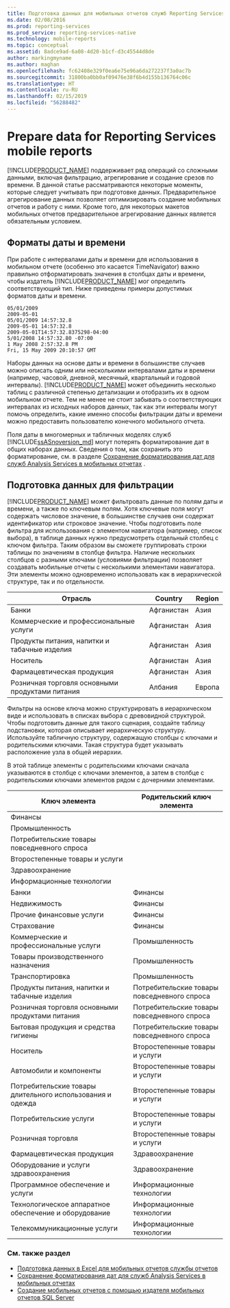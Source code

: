 ```yaml
---
title: Подготовка данных для мобильных отчетов служб Reporting Services | Документы Майкрософт
ms.date: 02/08/2016
ms.prod: reporting-services
ms.prod_service: reporting-services-native
ms.technology: mobile-reports
ms.topic: conceptual
ms.assetid: 8adce9ad-6a08-4d20-b1cf-d3c45544d8de
author: markingmyname
ms.author: maghan
ms.openlocfilehash: fc62408e329f0ea6e75e96a6da272237f3a0ac7b
ms.sourcegitcommit: 31800ba0bb0af09476e38f6b4d155b136764c06c
ms.translationtype: HT
ms.contentlocale: ru-RU
ms.lasthandoff: 02/15/2019
ms.locfileid: "56288482"
---
```

# <a name="prepare-data-for-reporting-services-mobile-reports"></a>Prepare data for Reporting Services mobile reports
  
[!INCLUDE[PRODUCT_NAME](../../includes/ss-mobilereptpub-long.md)] поддерживает ряд операций со сложными данными, включая фильтрацию, агрегирование и создание срезов по времени. В данной статье рассматриваются некоторые моменты, которые следует учитывать при подготовке данных. Предварительное агрегирование данных позволяет оптимизировать создание мобильных отчетов и работу с ними. Кроме того, для некоторых макетов мобильных отчетов предварительное агрегирование данных является обязательным условием.   
  
## <a name="date-and-time-formats"></a>Форматы даты и времени 
При работе с интервалами даты и времени для использования в мобильном отчете (особенно это касается TimeNavigator) важно правильно отформатировать значения в столбцах даты и времени, чтобы издатель [!INCLUDE[PRODUCT_NAME](../../includes/ss-mobilereptpub-short.md)] мог определить соответствующий тип. Ниже приведены примеры допустимых форматов даты и времени.  
  
    05/01/2009    
    2009-05-01    
    05/01/2009 14:57:32.8    
    2009-05-01 14:57:32.8    
    2009-05-01T14:57:32.8375298-04:00    
    5/01/2008 14:57:32.80 -07:00    
    1 May 2008 2:57:32.8 PM    
    Fri, 15 May 2009 20:10:57 GMT    
  
Наборы данных на основе даты и времени в большинстве случаев можно описать одним или несколькими интервалами даты и времени (например, часовой, дневной, месячный, квартальный и годовой интервалы). [!INCLUDE[PRODUCT_NAME](../../includes/ss-mobilereptpub-short.md)] может объединить несколько таблиц с различной степенью детализации и отобразить их в одном мобильном отчете. Тем не менее не стоит забывать о соответствующих интервалах из исходных наборов данных, так как эти интервалы могут помочь определить, какие именно способы фильтрации даты и времени можно предоставить пользователю конечного мобильного отчета.  

Поля даты в многомерных и табличных моделях служб [!INCLUDE[ssASnoversion_md](../../includes/ssasnoversion-md.md)] могут потерять форматирование дат в общих наборах данных. Сведения о том, как сохранить это форматирование, см. в разделе [Сохранение форматирования дат для служб Analysis Services в мобильных отчетах](../../reporting-services/mobile-reports/retain-date-formatting-for-analysis-services-in-mobile-reports.md) .
  
## <a name="preparing-filter-data"></a>Подготовка данных для фильтрации ##  
[!INCLUDE[PRODUCT_NAME](../../includes/ss-mobilereptpub-short.md)] может фильтровать данные по полям даты и времени, а также по ключевым полям. Хотя ключевые поля могут содержать числовое значение, в большинстве случаев они содержат идентификатор или строковое значение. Чтобы подготовить поле фильтра для использования с элементом навигатора (например, список выбора), в таблице данных нужно предусмотреть отдельный столбец с ключом фильтра. Таким образом вы сможете группировать строки таблицы по значениям в столбце фильтра. Наличие нескольких столбцов с разными ключами (условиями фильтрации) позволяет создавать мобильные отчеты с несколькими элементами навигатора. Эти элементы можно одновременно использовать как в иерархической структуре, так и по отдельности.  
  
| Отрасль  | Country   | Region    |  
| ------------- | ------------- | ------------- |  
| Банки     | Афганистан   | Азия      |  
| Коммерческие и профессиональные услуги | Афганистан | Азия |  
| Продукты питания, напитки и табачные изделия | Афганистан | Азия |  
| Носитель | Афганистан | Азия |  
| Фармацевтическая продукция | Афганистан | Азия |  
| Розничная торговля основными продуктами питания | Албания | Европа |  
  
  
Фильтры на основе ключа можно структурировать в иерархическом виде и использовать в списках выбора с древовидной структурой. Чтобы подготовить данные для такого сценария, создайте таблицу подстановки, которая описывает иерархическую структуру. Используйте табличную структуру, содержащую столбцы с ключами и родительскими ключами. Такая структура будет указывать расположение узла в общей иерархии.  
  
В этой таблице элементы с родительскими ключами сначала указываются в столбце с ключами элементов, а затем в столбце с родительскими ключами элементов рядом с дочерними элементами.   
  
|Ключ элемента    | Родительский ключ элемента |  
| ------------- | ------------- |  
| Финансы    |   |  
| Промышленность   |   |  
| Потребительские товары повседневного спроса |    |  
| Второстепенные товары и услуги |  |     
| Здравоохранение   |   |  
| Информационные технологии |  |  
| Банки | Финансы |  
| Недвижимость | Финансы |  
| Прочие финансовые услуги |  Финансы |   
| Страхование |   Финансы |  
| Коммерческие и профессиональные услуги |  Промышленность |  
| Товары производственного назначения |   Промышленность |  
| Транспортировка |  Промышленность |  
| Продукты питания, напитки и табачные изделия |    Потребительские товары повседневного спроса |  
| Розничная торговля основными продуктами питания |    Потребительские товары повседневного спроса |  
| Бытовая продукция и средства гигиены | Потребительские товары повседневного спроса |  
| Носитель | Второстепенные товары и услуги |  
| Автомобили и компоненты |  Второстепенные товары и услуги |  
| Потребительские товары длительного использования и одежда |Второстепенные товары и услуги |  
| Потребительские услуги |   Второстепенные товары и услуги |  
| Розничная торговля | Второстепенные товары и услуги |  
| Фармацевтическая продукция   | Здравоохранение |  
| Оборудование и услуги здравоохранения |    Здравоохранение |  
| Программное обеспечение и услуги | Информационные технологии |  
| Технологическое аппаратное обеспечение и оборудование   | Информационные технологии |  
| Телекоммуникационные услуги |Информационные технологии |  
  
### <a name="see-also"></a>См. также раздел  
- [Подготовка данных в Excel для мобильных отчетов службы отчетов](../../reporting-services/mobile-reports/prepare-excel-data-for-reporting-services-mobile-reports.md)  
- [Сохранение форматирования дат для служб Analysis Services в мобильных отчетах](../../reporting-services/mobile-reports/retain-date-formatting-for-analysis-services-in-mobile-reports.md)
- [Создание мобильных отчетов с помощью издателя мобильных отчетов SQL Server](../../reporting-services/mobile-reports/create-mobile-reports-with-sql-server-mobile-report-publisher.md)
  
  
  

